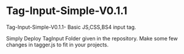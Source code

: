 # Tag-Input-Simple-V0.1.1
Tag-Input-Simple-V0.1.1- Basic JS,CSS,BS4 input tag.

Simply Deploy TagInput Folder given in the repository. 
Make some few changes in tagger.js to fit in your projects.
